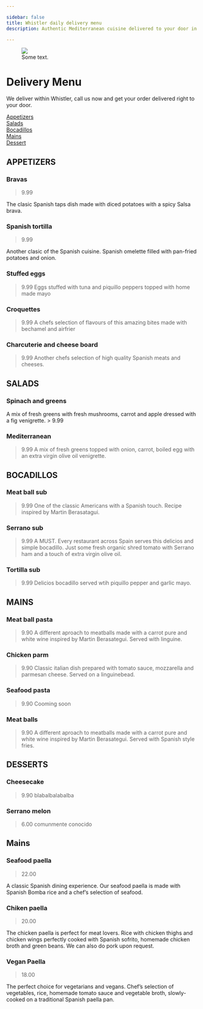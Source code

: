 ```yaml
---

sidebar: false
title: Whistler daily delivery menu
description: Authentic Mediterranean cuisine delivered to your door in Whistler.

---
```

<figure class="full-width-img">
  <img src="/img/EnTuCasa-Paella.jpg">
  <figcaption>Some text.</figcaption>
</figure>

# Delivery Menu

We deliver within Whistler, call us now and get your order delivered right to your door.  

[Appetizers](#appetizers)  
[Salads](#salads)  
[Bocadillos](#bocadillos)  
[Mains](#mains)  
[Dessert](#dessert)  


## APPETIZERS

### Bravas
> 9.99  

The clasic Spanish taps dish made with diced potatoes with a spicy Salsa brava.

### Spanish tortilla
> 9.99  

Another clasic of the Spanish cuisine. Spanish omelette filled with pan-fried potatoes and onion.

### Stuffed eggs
> 9.99
Eggs stuffed with tuna and piquillo peppers topped with home made mayo

### Croquettes
> 9.99
A chefs selection of flavours of this amazing bites made with bechamel and airfrier

### Charcuterie and cheese board
> 9.99
Another chefs selection of high quality Spanish meats and cheeses.


## SALADS

### Spinach and greens 
A mix of fresh greens with fresh mushrooms, carrot and apple dressed with a fig venigrette. > 9.99

### Mediterranean 
> 9.99
A mix of fresh greens topped with onion, carrot, boiled egg with an extra virgin olive oil venigrette.


## BOCADILLOS

### Meat ball sub
> 9.99
One of the classic Americans with a Spanish touch. Recipe inspired by Martin Berasatagui.

### Serrano sub
> 9.99
A MUST. Every restaurant across Spain serves this delicios and simple bocadillo. Just some fresh organic shred tomato with Serrano ham and a touch of extra virgin olive oil.

### Tortilla sub
> 9.99
Delicios bocadillo served wtih piquillo pepper and garlic mayo. 


## MAINS

### Meat ball pasta
> 9.90  A different aproach to meatballs made with a carrot pure and white wine inspired by Martin Berasategui. Served with linguine.

### Chicken parm
> 9.90
Classic italian dish prepared with tomato sauce, mozzarella and parmesan cheese. Served on a linguinebead.

### Seafood pasta
> 9.90
Cooming soon 

### Meat balls 
> 9.90
A different aproach to meatballs made with a carrot pure and white wine inspired by Martin Berasategui. Served with Spanish style fries.


## DESSERTS

### Cheesecake
> 9.90
blabalbalabalba

### Serrano melon
> 6.00
comunmente conocido


## Mains

### Seafood paella 
> 22.00

A classic Spanish dining experience. Our seafood paella is made with Spanish Bomba rice and a chef’s selection of seafood.

### Chiken paella 
> 20.00

The chicken paella is perfect for meat lovers. Rice with chicken thighs and chicken wings perfectly cooked with Spanish sofrito, homemade chicken broth and green beans. We can also do pork upon request.

### Vegan Paella
> 18.00

The perfect choice for vegetarians and vegans. Chef’s selection of vegetables, rice, homemade tomato sauce and vegetable broth, slowly-cooked on a traditional Spanish paella pan.








